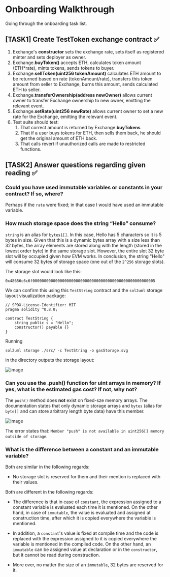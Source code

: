 # Onboarding Walkthrough

Going through the onboarding task list.

## [TASK1] Create TestToken exchange contract ✅

   1. Exchange's **constructor** sets the exchange rate, sets itself as registered minter and sets deployer as owner.
   2. Exchange.**buyToken()** accepts ETH, calculates token amount (ETH*rate), mints tokens, sends tokens to buyer.
   3. Exchange.**sellToken(uint256 tokenAmount)** calculates ETH amount to be returned based on rate (tokenAmount/rate), transfers this token amount from seller to Exchange, burns this amount, sends calculated ETH to seller.
   4. Exchange.**transferOwnership(address newOwner)** allows current owner to transfer Exchange ownership to new owner, emitting the relevant event.
   5. Exchange.**setRate(uint256 newRate)** allows current owner to set a new rate for the Exchange, emitting the relevant event.
   6. Test suite should test:
      1. That correct amount is returned by Exchange.**buyTokens**
      2. That if a user buys tokens for ETH, then sells them back, he should get the original amount of ETH back.
      3. That calls revert if unauthorized calls are made to restricted functions.

## [TASK2] Answer questions regarding given reading ✅

### Could you have used immutable variables or constants in your contract? If so, where?

Perhaps if the `rate` were fixed; in that case I would have used an immutable variable.

### How much storage space does the string “Hello” consume?

`string` is an alias for `bytes1[]`. In this case, Hello has 5 characters so it is 5 bytes in size. Given that this is a dynamic bytes array with a size less than 32 bytes, the array elements are stored along with the length (stored in the lowest order byte) in the same storage slot. However, the entire slot 32 byte slot will by occupied given how EVM works. In conclusion, the string "Hello" will consume 32 bytes of storage space (one out of the `2^256` storage slots).

The storage slot would look like this:

`0x48656c6c6f000000000000000000000000000000000000000000000000000005`

We can confirm this using this `TestString` contract and the `sol2uml` storage layout visualization package:

```
// SPDX-License-Identifier: MIT
pragma solidity ^0.8.0;

contract TestString {
    string public s = "Hello";
    constructor() payable {}
}
```

Running

`sol2uml storage ./src/ -c TestString -o gasStorage.svg`

in the directory outputs the storage layout:

![image](https://github.com/hasanza/AuditorOnboarding/assets/49759922/01b01ab7-c6bf-403b-924c-e7ea365e4f81)


### Can you use the .push() function for uint arrays in memory? If yes, what is the estimated gas cost? If not, why not?

The `push()` method does **not** exist on fixed-sze memory arrays. The documentation states that only dynamic storage arrays and `bytes` (alias for `byte[]` and can store arbitrary length byte data) have this member.

![image](https://github.com/hasanza/AuditorOnboarding/assets/49759922/e762ba23-61b9-414a-ad45-78eb4017a22d)

The error states that: `Member "push" is not available in uint256[] memory outside of storage`.

### What is the difference between a constant and an immutable variable?

Both are similar in the following regards:

- No storage slot is reserved for them and their mention is replaced with their values.

Both are different in the following regards:

- The difference is that in case of `constant`, the expression assigned to a constant variable is evaluated each time it is mentioned. On the other hand, in case of `immutable`, the value is evaluated and assigned at construction time, after which it is copied everywhere the variable is mentioned.
    
- In addition, a `constant`'s value is fixed at compile time and the code is replaced with the expression assigned to it is copied everywhere the variable is mentioned in the compiled code. On the other hand, an `immutable` can be assigned value at declaration or in the `constructor`, but it cannot be read during construction.
    
- More over, no matter the size of an `immutable`, 32 bytes are reserved for it.
